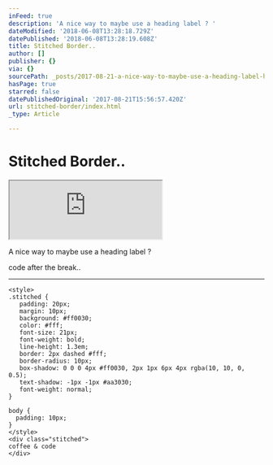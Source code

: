 ```yaml
---
inFeed: true
description: 'A nice way to maybe use a heading label ? '
dateModified: '2018-06-08T13:28:18.729Z'
datePublished: '2018-06-08T13:28:19.608Z'
title: Stitched Border..
author: []
publisher: {}
via: {}
sourcePath: _posts/2017-08-21-a-nice-way-to-maybe-use-a-heading-label-here-is-the-code.md
hasPage: true
starred: false
datePublishedOriginal: '2017-08-21T15:56:57.420Z'
url: stitched-border/index.html
_type: Article

---
```

# Stitched Border..

<iframe src="https://the-grid.github.io/ed-userhtml/?g=eJxVUO1uwyAM_M9TWK00bdLIkmbbjzTLu5AYEjQCEdA13dR3H5APbQJb4mwf56udvynekMx56buBI_wQAJgYotR9Bad8ms8RGZntpa6g2ICWdZ-9NReNFRyFyPMyT3hnlLEJEuktjPbUyW8eyIp1NmFXLvvBV9AahQlVUnM6rGiRlXxcPjIWeWA8TTMgc1HjTr7UqGUoL-6vODNTNzA01wrydF7D9CrzOVEFLfAeIhZs37LHIhRixJu9PSUez2e_E9E4ktKRsXLb998u2tiRqTO5E9IavCUzdy8XdXdSv6ym1yi_oFPMuY_D5v-hIZ0RgnN4CFYiD92hq_kF7FN9jg" height="115" style=""></iframe>

A nice way to maybe use a heading label ? 

code after the break..

---

    <style>
    .stitched {
       padding: 20px;
       margin: 10px;
       background: #ff0030;
       color: #fff;
       font-size: 21px;
       font-weight: bold;
       line-height: 1.3em;
       border: 2px dashed #fff;
       border-radius: 10px;
       box-shadow: 0 0 0 4px #ff0030, 2px 1px 6px 4px rgba(10, 10, 0, 0.5);
       text-shadow: -1px -1px #aa3030;
       font-weight: normal;
    }
    
    body {
      padding: 10px;
    }
    </style>
    <div class="stitched">
    coffee & code
    </div>
